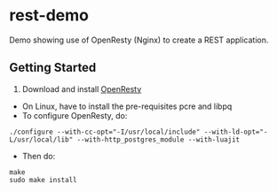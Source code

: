 rest-demo
=========

Demo showing use of OpenResty (Nginx) to create a REST application.

## Getting Started
1. Download and install [OpenResty](http://openresty.org/)
  * On Linux, have to install the pre-requisites pcre and libpq
  * To configure OpenResty, do:
  ```
  ./configure --with-cc-opt="-I/usr/local/include" --with-ld-opt="-L/usr/local/lib" --with-http_postgres_module --with-luajit
  ```
  * Then do:
  ```
  make
  sudo make install
  ```

